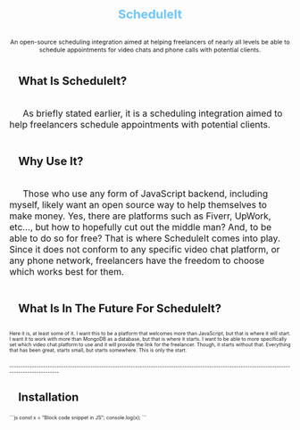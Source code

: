 <div style="height: max-content; width: 100%; display: flex; flex-flow: column nowrap; justify-content: flex-start; align-items: center; font-size: 62.5%;" align="center">
    <h1 align='center' style="font-size: 2.5em; font-weight: bold; color: rgb(110,198,255);">ScheduleIt</h1>
    <h2 style='font-size: 1.25em; font-weight: normal;'>An open-source scheduling integration aimed at helping freelancers of nearly all levels be able to schedule appointments for video chats and phone calls with potential clients.</h2>
</div>

<div style="height: max-content; width: 100%; display: flex; flex-flow: column nowrap; justify-content: flex-start; align-items: flex-start; font-size: 62.5%;" align="left">
    <h3 style='font-size: 20px; text-indent: 1rem;'>What Is ScheduleIt?</h3>
    <p style='font-size: 16px; text-indent: 1.5rem;'> As briefly stated earlier, it is a scheduling integration aimed to help freelancers schedule appointments with potential clients.</p>
    <h3 style='font-size: 20px; text-indent: 1rem;'>Why Use It?</h3>
    <p style='font-size: 16px; text-indent: 1.5rem;'> Those who use any form of JavaScript backend, including myself, likely want an open source way to help themselves to make money.  Yes, there are platforms such as Fiverr, UpWork, etc..., but how to hopefully cut out the middle man?  And, to be able to do so for free?  That is where ScheduleIt comes into play.  Since it does not conform to any specific video chat platform, or any phone network, freelancers have the freedom to choose which works best for them.</p>
    <h3 style='font-size: 20px; text-indent: 1rem;'>What Is In The Future For ScheduleIt?</h3>
    <p>
        Here it is, at least some of it.  I want this to be a platform that welcomes more than JavaScript, but that is where it will start.  I want it to work with more than MongoDB as a database, but that is where it starts.  I want to be able to more specifically set which video chat platform to use and it will provide the link for the freelancer.  Though, it starts without that.  Everything that has been great, starts small, but starts somewhere.  This is only the start.
    </p>
    <br>
    ---------------------------------------------------------------------------------------------------------------------------------------------------
    <br>
    <h3 style='font-size: 20px; text-indent: 1rem;'>Installation</h3>
     ```js
    const x = "Block code snippet in JS";
    console.log(x);
    ```
    <!--  
        - Getting Started
            - Installation
            - Other Packages To Install
            - Setup
                - Backend
                    - First, require the 'backend' from 'scheduleit' 
                        - const backend = require('scheduleit')
                    - App / Routing File
                        - This is primarily for those who know more about full-stack development.
                        - Use the ScheduleIt route with the ScheduleIt router.  In Express it is the following:
                            - App.use(backend.scheduleItRoute, backend.router);
                    - Server File 
                        - Use backend.server.connectToDB.mongo('Your Connection String Here') in order to connect to a MongoDB database.
                        - This part of the server file is primarily for those who are newer to using the backend.
                            - Use backend.server.startServer(Your PORT Number Here) ie 8080.
                - Frontend
                    - Use import { Schedule } from 'scheduleit' to get the Schedule.
                    - Instantiate the Schedule Class as follows:
                    - const yourVariableName = new Schedule()
      -->
    
</div>
